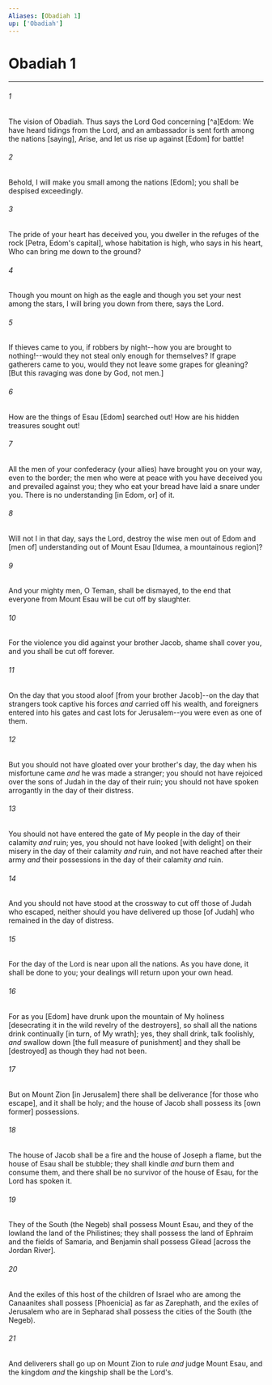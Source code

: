 ```yaml
---
Aliases: [Obadiah 1]
up: ['Obadiah']
---
```

# Obadiah 1

***














###### 1 






The vision of Obadiah. Thus says the Lord God concerning [^a]Edom: We have heard tidings from the Lord, and an ambassador is sent forth among the nations [saying], Arise, and let us rise up against [Edom] for battle! 













###### 2 






Behold, I will make you small among the nations [Edom]; you shall be despised exceedingly. 













###### 3 






The pride of your heart has deceived you, you dweller in the refuges of the rock [Petra, Edom's capital], whose habitation is high, who says in his heart, Who can bring me down to the ground? 













###### 4 






Though you mount on high as the eagle and though you set your nest among the stars, I will bring you down from there, says the Lord. 













###### 5 






If thieves came to you, if robbers by night--how you are brought to nothing!--would they not steal only enough for themselves? If grape gatherers came to you, would they not leave some grapes for gleaning? [But this ravaging was done by God, not men.] 













###### 6 






How are the things of Esau [Edom] searched out! How are his hidden treasures sought out! 













###### 7 






All the men of your confederacy (your allies) have brought you on your way, even to the border; the men who were at peace with you have deceived you and prevailed against you; they who eat your bread have laid a snare under you. There is no understanding [in Edom, or] of it. 













###### 8 






Will not I in that day, says the Lord, destroy the wise men out of Edom and [men of] understanding out of Mount Esau [Idumea, a mountainous region]? 













###### 9 






And your mighty men, O Teman, shall be dismayed, to the end that everyone from Mount Esau will be cut off by slaughter. 













###### 10 






For the violence you did against your brother Jacob, shame shall cover you, and you shall be cut off forever. 













###### 11 






On the day that you stood aloof [from your brother Jacob]--on the day that strangers took captive his forces _and_ carried off his wealth, and foreigners entered into his gates and cast lots for Jerusalem--you were even as one of them. 













###### 12 






But you should not have gloated over your brother's day, the day when his misfortune came _and_ he was made a stranger; you should not have rejoiced over the sons of Judah in the day of their ruin; you should not have spoken arrogantly in the day of their distress. 













###### 13 






You should not have entered the gate of My people in the day of their calamity _and_ ruin; yes, you should not have looked [with delight] on their misery in the day of their calamity _and_ ruin, and not have reached after their army _and_ their possessions in the day of their calamity _and_ ruin. 













###### 14 






And you should not have stood at the crossway to cut off those of Judah who escaped, neither should you have delivered up those [of Judah] who remained in the day of distress. 













###### 15 






For the day of the Lord is near upon all the nations. As you have done, it shall be done to you; your dealings will return upon your own head. 













###### 16 






For as you [Edom] have drunk upon the mountain of My holiness [desecrating it in the wild revelry of the destroyers], so shall all the nations drink continually [in turn, of My wrath]; yes, they shall drink, talk foolishly, _and_ swallow down [the full measure of punishment] and they shall be [destroyed] as though they had not been. 













###### 17 






But on Mount Zion [in Jerusalem] there shall be deliverance [for those who escape], and it shall be holy; and the house of Jacob shall possess its [own former] possessions. 













###### 18 






The house of Jacob shall be a fire and the house of Joseph a flame, but the house of Esau shall be stubble; they shall kindle _and_ burn them and consume them, and there shall be no survivor of the house of Esau, for the Lord has spoken it. 













###### 19 






They of the South (the Negeb) shall possess Mount Esau, and they of the lowland the land of the Philistines; they shall possess the land of Ephraim and the fields of Samaria, and Benjamin shall possess Gilead [across the Jordan River]. 













###### 20 






And the exiles of this host of the children of Israel who are among the Canaanites shall possess [Phoenicia] as far as Zarephath, and the exiles of Jerusalem who are in Sepharad shall possess the cities of the South (the Negeb). 













###### 21 






And deliverers shall go up on Mount Zion to rule _and_ judge Mount Esau, and the kingdom _and_ the kingship shall be the Lord's.
